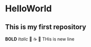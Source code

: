 # HelloWorld
## This is my first repository
**BOLD**
*Italic*
:pizza:
:coffee:
:abacus: 
THis is new line
